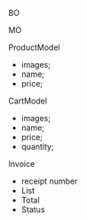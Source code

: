 BO

MO

ProductModel

- images;
- name;
- price;

CartModel

- images;
- name;
- price;
- quantity;

Invoice

- receipt number
- List<CartModel>
- Total
- Status
